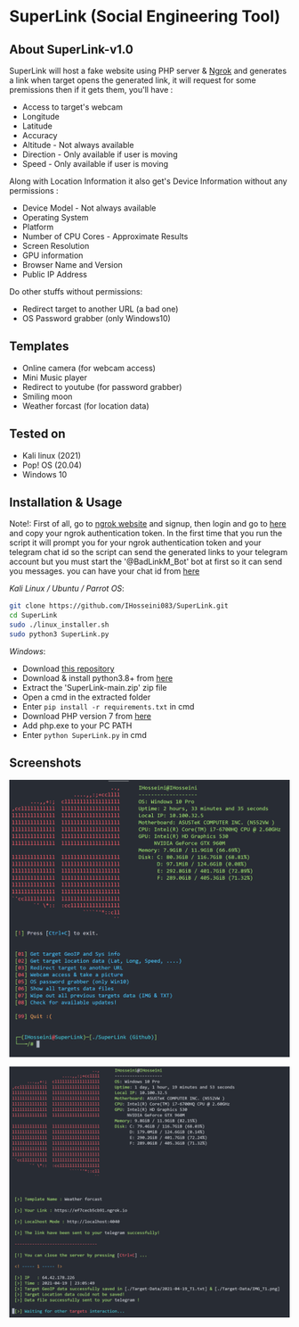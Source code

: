 # SuperLink (Social Engineering Tool)

## About SuperLink-v1.0

SuperLink will host a fake website using PHP server & [Ngrok](https://ngrok.com)
and generates a link when target opens the generated link, it will
request for some premissions then if it gets them, you'll have :

- Access to target's webcam
- Longitude
- Latitude
- Accuracy
- Altitude - Not always available
- Direction - Only available if user is moving
- Speed - Only available if user is moving

Along with Location Information it also get's Device Information without any permissions :

- Device Model - Not always available
- Operating System
- Platform
- Number of CPU Cores - Approximate Results
- Screen Resolution
- GPU information
- Browser Name and Version
- Public IP Address

Do other stuffs without permissions:

- Redirect target to another URL (a bad one)
- OS Password grabber (only Windows10)

## Templates

- Online camera (for webcam access)
- Mini Music player
- Redirect to youtube (for password grabber)
- Smiling moon
- Weather forcast (for location data)

## Tested on

- Kali linux (2021)
- Pop! OS (20.04)
- Windows 10

## Installation & Usage

Note!: First of all, go to [ngrok website](https://ngrok.com) and signup,
then login and go to [here](https://dashboard.ngrok.com/get-started/your-authtoken)
and copy your ngrok authentication token.
In the first time that you run the script it will prompt you
for your ngrok authentication token and your telegram chat id so
the script can send the generated links to your telegram account
but you must start the '@BadLinkM_Bot' bot at first so it can
send you messages.
you can have your chat id from [here](https://t.me/userinfobot)

*_Kali Linux / Ubuntu / Parrot OS_*:

```bash
git clone https://github.com/IHosseini083/SuperLink.git
cd SuperLink
sudo ./linux_installer.sh
sudo python3 SuperLink.py
```

*_Windows_*:

- Download [this repository](https://github.com/IHosseini083/SuperLink/archive/refs/heads/main.zip)
- Download & install python3.8+ from [here](https://www.python.org/)
- Extract the 'SuperLink-main.zip' zip file
- Open a cmd in the extracted folder
- Enter `pip install -r requirements.txt` in cmd
- Download PHP version 7 from [here](https://windows.php.net/download#php-7.4)
- Add php.exe to your PC PATH
- Enter `python SuperLink.py` in cmd

## Screenshots

![SuperLink_V1.0](https://github.com/IHosseini083/SuperLink/blob/main/ss/ss1.png "SuperLink version 1.0")

![SuperLink_V1.0](https://github.com/IHosseini083/SuperLink/blob/main/ss/ss2.png "SuperLink version 1.0")
